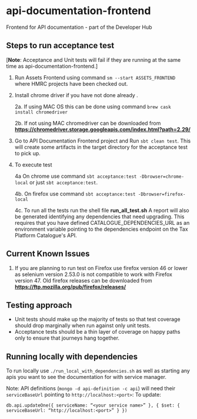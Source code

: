 # api-documentation-frontend

Frontend for API documentation - part of the Developer Hub

## Steps to run acceptance test

[**Note**: Acceptance and Unit tests will fail if they are running at the same time as api-documentation-frontend.]

1. Run Assets Frontend using command ```sm --start ASSETS_FRONTEND``` where HMRC projects have been checked out.

2. Install chrome driver if you have not done already .

   2a. If using MAC OS this can be done using command ```brew cask install chromedriver```
   
   2b. If not using MAC chromedriver can be downloaded from **https://chromedriver.storage.googleapis.com/index.html?path=2.29/**
   
3. Go to API Documentation Frontend project and Run ```sbt clean test```. This will create some artifacts in the target directory for the acceptance
   test to pick up.
   
4. To execute test
   
   4a  On chrome use command ```sbt acceptance:test -Dbrowser=chrome-local``` or just ```sbt acceptance:test```.
   
   4b. On firefox use command ```sbt acceptance:test -Dbrowser=firefox-local```
   
   4c. To run all the tests run the shell file **run_all_test.sh**
       A report will also be generated identifying any dependencies that need upgrading. This requires that
       you have defined CATALOGUE_DEPENDENCIES_URL as an environment variable pointing to the dependencies
       endpoint on the Tax Platform Catalogue's API.   

## Current Known Issues

1. If you are planning to run test on Firefox use firefox version 46 or lower as selenium version 2.53.0 is not compatible to work with Firefox version 47. Old firefox
   releases can be downloaded from **https://ftp.mozilla.org/pub/firefox/releases/**

## Testing approach

* Unit tests should make up the majority of tests so that test coverage should drop marginally when run against only unit tests.
* Acceptance tests should be a thin layer of coverage on happy paths only to ensure that journeys hang together.

## Running locally with dependencies

To run locally use `./run_local_with_dependencies.sh` as well as starting any apis you want to see the documentation for with service manager. 

Note: API definitions (`mongo -d api-definition -c api`) will need their `serviceBaseUrl` pointing to `http://localhost:<port>`:
To update:

```
db.api.updateOne({ serviceName: “<your service name>” }, { $set: { serviceBaseUrl: “http://localhost:<port>” } })
```
